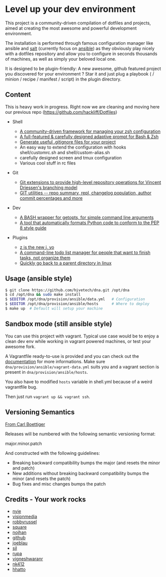Level up your dev environment
=============================

This project is a community-driven compilation of dotfiles and projects, aimed
at creating the most awesome and powerful development environment.

The installation is performed through famous configuration manager like ansible
and [salt](http://saltstack.com/community.html) (currently focus on [ansible](www.ansibleworks.com)) as they obviously play nicely with a
dotfiles repository and allow you to configure in seconds thousands of machines,
as well as simply your beloved local one.  

It is designed to be plugin-friendly: A new awesome, github featured
project you discovered for your environment ? Star it and just plug
a playbook ( / minion / recipe / manifest / script) in the plugin directory.


Content
-------

This is heavy work in progress. Right now we are cleaning and moving here our
previous repo (https://github.com/hackliff/Dotfiles)

* Shell

    * [A community-driven framework for managing your zsh configuration](https://github.com/robbyrussell/oh-my-zsh)
    * [A full-featured & carefully designed adaptive prompt for Bash & Zsh](https://github.com/nojhan/liquidprompt)
    * [Generate useful .gitignore files for your project](https://github.com/joeblau/gitignore.io)
    * An easy way to extend the configuration with hooks shell/customrc.sh and shell/custom-alias.sh
    * carefully designed screen and tmux configuration
    * Various cool stuff in rc files

* Git

    * [Git extensions to provide high-level repository operations for Vincent Driessen's branching model](https://github.com/nvie/gitflow)
    * [GIT utilities -- repo summary, repl, changelog population, author commit percentages and more](https://github.com/visionmedia/git-extras)

* Dev

    * [A BASH wrapper for getopts, for simple command line arguments](https://github.com/nk412/optparse)
    * [A tool that automatically formats Python code to conform to the PEP 8 style guide](https://github.com/hhatto/autopep8)

* Plugins

    * [z is the new j, yo](https://github.com/rupa/z)
    * [A command-line todo list manager for people that want to finish tasks, not organize them](http://stevelosh.com/projects/t/)
    * [Quickly go back to a parent directory in linux](https://github.com/vigneshwaranr/bd)

Usage (ansible style)
-----

```bash
$ git clone https://github.com/hivetech/dna.git /opt/dna
$ cd /opt/dna && sudo make install
$ $EDITOR /opt/dna/provision/ansible/data.yml   # Configuration
$ $EDITOR /opt/dna/provision/ansible/hosts      # Where to deploy
$ make up  # Default will setup your machine
```

Sandbox mode (still ansible style)
------------

You can use this project with vagrant. Typical use case would be to enjoy a
clean dev env while working in vagrant powered machines, or test your awesome fork.

A Vagrantfile ready-to-use is provided and you can check out the [documentation](http://docs.vagrantup.com/v2/provisioning/ansible.html)
for more informations. Make sure `dna/provision/ansible/vagrant-data.yml` suits
you and a vagrant section is present in `dna/provision/ansible/hosts`.

You also have to modified `hosts` variable in shell.yml because of a weird vagrantfile bug.

Then just run `vagrant up && vagrant ssh`.


Versioning Semantics
--------------------

[From Carl Boettiger](http://carlboettiger.info/)

Releases will be numbered with the following semantic versioning format:

major.minor.patch

And constructed with the following guidelines:

* Breaking backward compatibility bumps the major (and resets the minor 
  and patch)
* New additions without breaking backward compatibility bumps the minor 
  (and resets the patch)
* Bug fixes and misc changes bumps the patch


Credits - Your work rocks
-------

* [nvie](https://github.com/nvie)
* [visionmedia](https://github.com/visionmedia)
* [robbyrussel](https://github.com/robbyrussell)
* [square](https://github.com/square)
* [nojhan](https://github.com/nojhan)
* [github](https://github.com/github)
* [joeblau](https://github.com/joeblau)
* [sjl](https://github.com/sjl)
* [rupa](https://github.com/rupa)
* [vigneshwaranr](https://github.com/vigneshwaranr)
* [nk412](https://github.com/nk412)
* [hhatto](https://github.com/hhatto)
